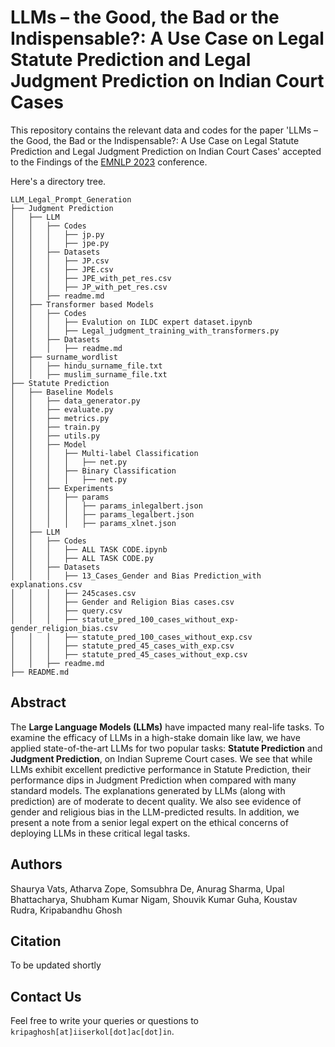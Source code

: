 # LLMs – the Good, the Bad or the Indispensable?: A Use Case on Legal Statute Prediction and Legal Judgment Prediction on Indian Court Cases
This repository contains the relevant data and codes for the paper 'LLMs – the Good, the Bad or the Indispensable?: A Use Case on Legal Statute Prediction and Legal Judgment Prediction on Indian Court Cases' accepted to the Findings of the [EMNLP 2023](https://2023.emnlp.org) conference.

Here's a directory tree.

```
LLM_Legal_Prompt_Generation
├── Judgment Prediction
│   ├── LLM
│   │   ├── Codes
│   │   │   ├── jp.py
│   │   │   ├── jpe.py
│   │   ├── Datasets
│   │   │   ├── JP.csv
│   │   │   ├── JPE.csv
│   │   │   ├── JPE_with_pet_res.csv
│   │   │   ├── JP_with_pet_res.csv
│   │   ├── readme.md
│   ├── Transformer based Models
│   │   ├── Codes
│   │   │   ├── Evalution on ILDC expert dataset.ipynb
│   │   │   ├── Legal_judgment_training_with_transformers.py
│   │   ├── Datasets
│   │   │   ├── readme.md
│   ├── surname_wordlist
│   │   ├── hindu_surname_file.txt
│   │   ├── muslim_surname_file.txt
├── Statute Prediction
│   ├── Baseline Models
│   │   ├── data_generator.py
│   │   ├── evaluate.py
│   │   ├── metrics.py
│   │   ├── train.py
│   │   ├── utils.py
│   │   ├── Model
│   │   │   ├── Multi-label Classification
│   │   │   │   ├── net.py
│   │   │   ├── Binary Classification
│   │   │   │   ├── net.py
│   │   ├── Experiments
│   │   │   ├── params
│   │   │   │   ├── params_inlegalbert.json
│   │   │   │   ├── params_legalbert.json
│   │   │   │   ├── params_xlnet.json
│   ├── LLM
│   │   ├── Codes
│   │   │   ├── ALL TASK CODE.ipynb
│   │   │   ├── ALL TASK CODE.py
│   │   ├── Datasets
│   │   │   ├── 13_Cases_Gender and Bias Prediction_with explanations.csv
│   │   │   ├── 245cases.csv
│   │   │   ├── Gender and Religion Bias cases.csv
│   │   │   ├── query.csv
│   │   │   ├── statute_pred_100_cases_without_exp-gender_religion_bias.csv
│   │   │   ├── statute_pred_100_cases_without_exp.csv
│   │   │   ├── statute_pred_45_cases_with_exp.csv
│   │   │   ├── statute_pred_45_cases_without_exp.csv
│   │   ├── readme.md
├── README.md
```
## Abstract
The **Large Language Models (LLMs)** have impacted many real-life tasks. To examine the efficacy of LLMs in a high-stake domain like law,
we have applied state-of-the-art LLMs for two
popular tasks: **Statute Prediction** and **Judgment
Prediction**, on Indian Supreme Court cases. We
see that while LLMs exhibit excellent predictive performance in Statute Prediction, their
performance dips in Judgment Prediction when
compared with many standard models. The
explanations generated by LLMs (along with
prediction) are of moderate to decent quality.
We also see evidence of gender and religious
bias in the LLM-predicted results. In addition,
we present a note from a senior legal expert
on the ethical concerns of deploying LLMs in
these critical legal tasks.
## Authors
Shaurya Vats, Atharva Zope, Somsubhra De, Anurag Sharma, Upal Bhattacharya, Shubham Kumar Nigam, Shouvik Kumar Guha, Koustav Rudra, Kripabandhu Ghosh
## Citation
To be updated shortly
## Contact Us
Feel free to write your queries or questions to `kripaghosh[at]iiserkol[dot]ac[dot]in`.
